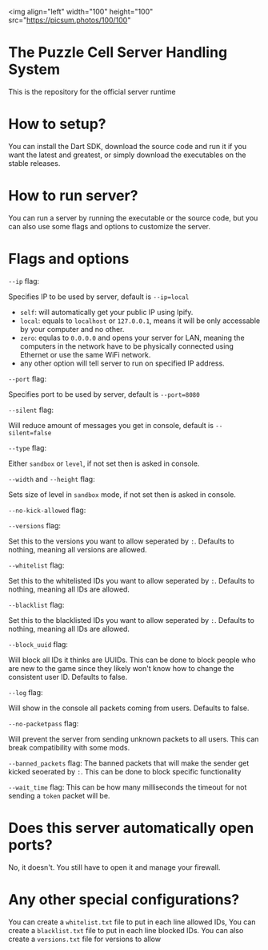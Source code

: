 <img 
  align="left"
  width="100"
  height="100"
  src="https://picsum.photos/100/100"
>

# The Puzzle Cell Server Handling System

This is the repository for the official server runtime

# How to setup?

You can install the Dart SDK, download the source code and run it if you want the latest and greatest, or simply download the executables on the stable releases.

# How to run server?

You can run a server by running the executable or the source code, but you can also use some flags and options to customize the server.

# Flags and options

`--ip` flag:

Specifies IP to be used by server, default is `--ip=local`

- `self`: will automatically get your public IP using Ipify.
- `local`: equals to `localhost` or `127.0.0.1`, means it will be only accessable by your computer and no other.
- `zero`: equlas to `0.0.0.0` and opens your server for LAN, meaning the computers in the network have to be physically connected using Ethernet or use the same WiFi network.
- any other option will tell server to run on specified IP address.

`--port` flag:

Specifies port to be used by server, default is `--port=8080`

`--silent` flag:

Will reduce amount of messages you get in console, default is `--silent=false`

`--type` flag:

Either `sandbox` or `level`, if not set then is asked in console.

`--width` and `--height` flag:

Sets size of level in `sandbox` mode, if not set then is asked in console.

`--no-kick-allowed` flag:

`--versions` flag:

Set this to the versions you want to allow seperated by `:`. Defaults to nothing, meaning all versions are allowed.

`--whitelist` flag:

Set this to the whitelisted IDs you want to allow seperated by `:`. Defaults to nothing, meaning all IDs are allowed.

`--blacklist` flag:

Set this to the blacklisted IDs you want to allow seperated by `:`. Defaults to nothing, meaning all IDs are allowed.

`--block_uuid` flag:

Will block all IDs it thinks are UUIDs. This can be done to block people who are new to the game since they likely won't know how to change the consistent user ID. Defaults to false.

`--log` flag:

Will show in the console all packets coming from users. Defaults to false.

`--no-packetpass` flag:

Will prevent the server from sending unknown packets to all users. This can break compatibility with some mods.

`--banned_packets` flag:
The banned packets that will make the sender get kicked seoerated by `:`. This can be done to block specific functionality

`--wait_time` flag:
This can be how many milliseconds the timeout for not sending a `token` packet will be.

# Does this server automatically open ports?

No, it doesn't. You still have to open it and manage your firewall.

# Any other special configurations?

You can create a `whitelist.txt` file to put in each line allowed IDs,
You can create a `blacklist.txt` file to put in each line blocked IDs.
You can also create a `versions.txt` file for versions to allow
